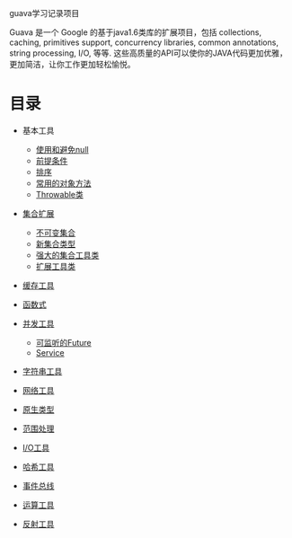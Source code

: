 guava学习记录项目

Guava 是一个 Google 的基于java1.6类库的扩展项目，包括 collections, caching, primitives support, concurrency libraries, common annotations, string processing, I/O, 等等. 这些高质量的API可以使你的JAVA代码更加优雅，更加简洁，让你工作更加轻松愉悦。

目录
===

* 基本工具
	+ [使用和避免null](basic-utilities-using-avoiding-null.md)
	+ [前提条件](basic-utilities-preconditions.md)
	+ [排序](basic-utilities-ordering.md)
	+ [常用的对象方法](basic-utilities-object-methods.md)
	+ [Throwable类](basic-utilities-throwables.md)

* [集合扩展](collections.md)
	+ [不可变集合](collections-immutable-collections.md)
	+ [新集合类型](collections-new-collection-types.md)
	+ [强大的集合工具类](collections-utility-classes.md)
	+ [扩展工具类](collections-extension-utilities.md)
* [缓存工具](caches.md)
* [函数式](functional-idioms.md)
* [并发工具](concurrency.md)
	+ [可监听的Future](concurrency-listenablefuture.md)
	+ [Service](concurrency-service.md)
* [字符串工具](strings.md)
* [网络工具](networking.md)
* [原生类型](primitives.md)
* [范围处理](ranges.md)
* [I/O工具](io.md)
* [哈希工具](hash.md)
* [事件总线](eventbus.md)
* [运算工具](math.md)
* [反射工具](reflection.md)